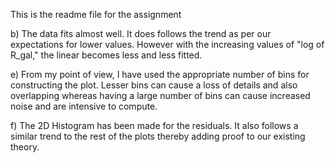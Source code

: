 This is the readme file for the assignment

b) The data fits almost well. It does follows the trend as per our expectations for lower values. However with the increasing values of "log of R_gal," the linear becomes less and less fitted. 

e) From my point of view, I have used the appropriate number of bins for constructing the plot. Lesser bins can cause a loss of details and also overlapping whereas having a large number of bins can cause increased noise and are intensive to compute. 

f) The 2D Histogram has been made for the residuals. It also follows a similar trend to the rest of the plots thereby adding proof to our existing theory. 